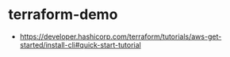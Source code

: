 # terraform-demo

- https://developer.hashicorp.com/terraform/tutorials/aws-get-started/install-cli#quick-start-tutorial

